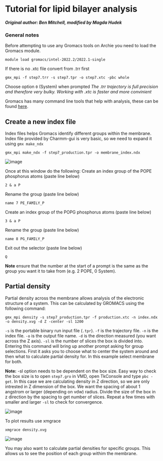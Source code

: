 # Tutorial for lipid bilayer analysis

***Original author: Ben Mitchell, modified by Magda Hudek***

### General notes

Before attempting to use any Gromacs tools on Archie you need to load the Gromacs module. 
```
module load gromacs/intel-2022.2/2022.1-single
```

If there is no .xtc file convert from .trr first

```
gmx_mpi -f step7.trr -s step7.tpr -o step7.xtc -pbc whole
```
Choose option `0` (System) when prompted
*The .trr trajectory is full precision and therefore very bulky. Working with .xtc is faster and more convinient*

Gromacs has many command line tools that help with analysis, these can be found [here](https://manual.gromacs.org/current/onlinehelp/gmx.html).

## Create a new index file
Index files helps Gromacs identify different groups within the membrane. Index file provided by Charmm-gui is very basic, so we need to expand it using `gmx make_ndx`

```
gmx_mpi make_ndx -f step7_production.tpr -o membrane_index.ndx
```
![image](https://github.com/mhudek/MD_utilities/assets/43149008/01c92e2c-c733-4d3a-bc9d-60397386936c)

Once at this window do the following:
Create an index group of the POPE phosphorus atoms (paste line below)
```
2 & a P
```
Rename the group (paste line below)
```
name 7 PE_FAMILY_P
```
Create an index group of the POPG phosphorus atoms (paste line below)
```
3 & a P
```
Rename the group (paste line below)
```
name 8 PG_FAMILY_P
```
Exit out the selector (paste line below)
```
Q
```
**Note** ensure that the number at the start of a prompt is the same as the group you want it to take from (e.g. 2 POPE, 0 System).

## Partial density

Partial density across the membrane allows analysis of the electronic structure of a system. This can be calculated by GROMACS using the following command:
```
gmx_mpi density -s step7_production.tpr -f production.xtc -n index.ndx -o density.xvg -d Z -center -sl 1200 
```
`-s` is the portable binary run input file (`.tpr`). `-f` is the trajectory file. `-n` is the index file. `-o` is the output file name. `-d` is the direction measured (you want across the Z axis).
`-sl` is the number of slices the box is divided into. 
Entering this command will bring up another prompt asking for group selections. 
First it asks you to choose what to center the system around and then what to calculate partial density for. In this example select membrane for both.  

**Note:** -sl option needs to be dependent on the box size. Easy way to check the box size is to open `step7.gro` in VMD, open TkConsole and type `pbc -get`. In this case we are calculating
density in Z direction, so we are only intrested in Z dimension of the box. We want the spacing of about 1 angstrom or larger (depending on vdw) radius. Divide the size of the box in z direction 
by the spacing to get number of slices. Repeat a few times with smaller and larger `-sl` to check for convergence. 

![image](https://github.com/mhudek/MD_utilities/assets/43149008/80fdb29d-9513-48e4-8d97-f11b9905f762)

To plot results use xmgrace

```
xmgrace density.xvg
```

![image](https://github.com/mhudek/MD_utilities/assets/43149008/83e2d463-9ecd-4e57-bdd3-e31e079291c4)

You may also want to calculate partial densities for specific groups. This allows us to see the position of each group withim the membrane.

## 
